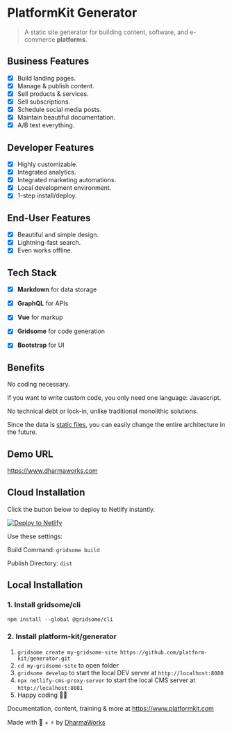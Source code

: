 # PlatformKit Generator

> A static site generator for building content, software, and e-commerce **platforms**.

## Business Features
- [x] Build landing pages.
- [x] Manage & publish content.
- [x] Sell products & services.
- [x] Sell subscriptions.
- [x] Schedule social media posts.
- [x] Maintain beautiful documentation.
- [x] A/B test everything.

## Developer Features
- [x] Highly customizable.
- [x] Integrated analytics.
- [x] Integrated marketing automations.
- [x] Local development environment.
- [x] 1-step install/deploy.

## End-User Features
- [x] Beautiful and simple design.
- [x] Lightning-fast search.
- [x] Even works offline.

## Tech Stack
- [x] **Markdown** for data storage
- [x] **GraphQL** for APIs
- [x] **Vue** for markup
- [x] **Gridsome** for code generation
- [x] **Bootstrap** for UI


## Benefits

No coding necessary.

If you want to write custom code, you only need one language: Javascript.

No technical debt or lock-in, unlike traditional monolithic solutions.

Since the data is [static files](https://daringfireball.net/projects/markdown/), you can easily change the entire architecture in the future.


## Demo URL

<a href="https://www.dharmaworks.com" target="_blank">https://www.dharmaworks.com</a>


## Cloud Installation

Click the button below to deploy to Netlify instantly.

<a href="https://app.netlify.com/start/deploy?repository=https://github.com/platform-kit/generator"><img src="https://www.netlify.com/img/deploy/button.svg" alt="Deploy to Netlify"></a>

Use these settings:

Build Command: `gridsome build`

Publish Directory: `dist`

## Local Installation

### 1. Install gridsome/cli

`npm install --global @gridsome/cli`

### 2. Install platform-kit/generator 

1. `gridsome create my-gridsome-site https://github.com/platform-kit/generator.git`
2. `cd my-gridsome-site` to open folder
3. `gridsome develop` to start the local DEV server at `http://localhost:8080`
4. `npx netlify-cms-proxy-server` to start the local CMS server at `http://localhost:8081` 
5. Happy coding 🎉🙌

Documentation, content, training & more at https://www.platformkit.com 

Made with 💖 + ⚡ by [DharmaWorks](https://www.dharmaworks.com)